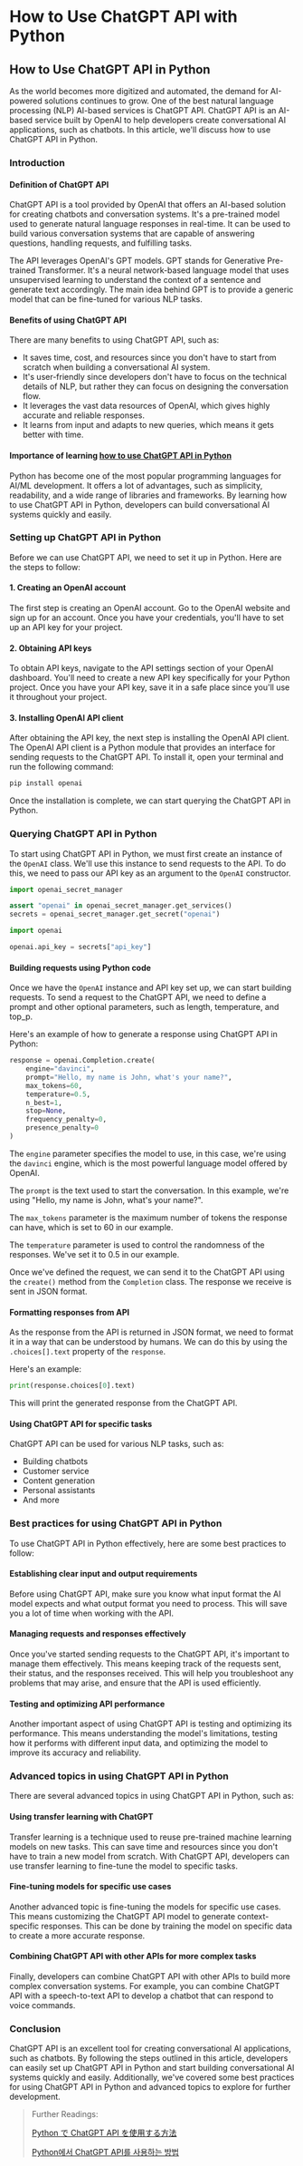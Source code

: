 # How to Use ChatGPT API with Python

## How to Use ChatGPT API in Python

As the world becomes more digitized and automated, the demand for AI-powered solutions continues to grow. One of the best natural language processing (NLP) AI-based services is ChatGPT API. ChatGPT API is an AI-based service built by OpenAI to help developers create conversational AI applications, such as chatbots. In this article, we'll discuss how to use ChatGPT API in Python.

### Introduction

#### Definition of ChatGPT API

ChatGPT API is a tool provided by OpenAI that offers an AI-based solution for creating chatbots and conversation systems. It's a pre-trained model used to generate natural language responses in real-time. It can be used to build various conversation systems that are capable of answering questions, handling requests, and fulfilling tasks.

The API leverages OpenAI's GPT models. GPT stands for Generative Pre-trained Transformer. It's a neural network-based language model that uses unsupervised learning to understand the context of a sentence and generate text accordingly. The main idea behind GPT is to provide a generic model that can be fine-tuned for various NLP tasks.

#### Benefits of using ChatGPT API

There are many benefits to using ChatGPT API, such as:

* It saves time, cost, and resources since you don't have to start from scratch when building a conversational AI system.
* It's user-friendly since developers don't have to focus on the technical details of NLP, but rather they can focus on designing the conversation flow.
* It leverages the vast data resources of OpenAI, which gives highly accurate and reliable responses.
* It learns from input and adapts to new queries, which means it gets better with time.

#### Importance of learning [how to use ChatGPT API in Python](https://docs.kanaries.net/tutorials/ChatGPT/how-to-use-chatgpt-api-python)

Python has become one of the most popular programming languages for AI/ML development. It offers a lot of advantages, such as simplicity, readability, and a wide range of libraries and frameworks. By learning how to use ChatGPT API in Python, developers can build conversational AI systems quickly and easily.

### Setting up ChatGPT API in Python

Before we can use ChatGPT API, we need to set it up in Python. Here are the steps to follow:

#### 1. Creating an OpenAI account

The first step is creating an OpenAI account. Go to the OpenAI website and sign up for an account. Once you have your credentials, you'll have to set up an API key for your project.

#### 2. Obtaining API keys

To obtain API keys, navigate to the API settings section of your OpenAI dashboard. You'll need to create a new API key specifically for your Python project. Once you have your API key, save it in a safe place since you'll use it throughout your project.

#### 3. Installing OpenAI API client

After obtaining the API key, the next step is installing the OpenAI API client. The OpenAI API client is a Python module that provides an interface for sending requests to the ChatGPT API. To install it, open your terminal and run the following command:

```python
pip install openai
```

Once the installation is complete, we can start querying the ChatGPT API in Python.

### Querying ChatGPT API in Python

To start using ChatGPT API in Python, we must first create an instance of the `OpenAI` class. We'll use this instance to send requests to the API. To do this, we need to pass our API key as an argument to the `OpenAI` constructor.

```python
import openai_secret_manager

assert "openai" in openai_secret_manager.get_services()
secrets = openai_secret_manager.get_secret("openai")

import openai

openai.api_key = secrets["api_key"]
```

#### Building requests using Python code

Once we have the `OpenAI` instance and API key set up, we can start building requests. To send a request to the ChatGPT API, we need to define a prompt and other optional parameters, such as length, temperature, and top\_p.

Here's an example of how to generate a response using ChatGPT API in Python:

```python
response = openai.Completion.create(
    engine="davinci",
    prompt="Hello, my name is John, what's your name?",
    max_tokens=60,
    temperature=0.5,
    n_best=1,
    stop=None,
    frequency_penalty=0,
    presence_penalty=0
)
```

The `engine` parameter specifies the model to use, in this case, we're using the `davinci` engine, which is the most powerful language model offered by OpenAI.

The `prompt` is the text used to start the conversation. In this example, we're using "Hello, my name is John, what's your name?".

The `max_tokens` parameter is the maximum number of tokens the response can have, which is set to 60 in our example.

The `temperature` parameter is used to control the randomness of the responses. We've set it to 0.5 in our example.

Once we've defined the request, we can send it to the ChatGPT API using the `create()` method from the `Completion` class. The response we receive is sent in JSON format.

#### Formatting responses from API

As the response from the API is returned in JSON format, we need to format it in a way that can be understood by humans. We can do this by using the `.choices[].text` property of the `response`.

Here's an example:

```python
print(response.choices[0].text)
```

This will print the generated response from the ChatGPT API.

#### Using ChatGPT API for specific tasks

ChatGPT API can be used for various NLP tasks, such as:

* Building chatbots
* Customer service
* Content generation
* Personal assistants
* And more

### Best practices for using ChatGPT API in Python

To use ChatGPT API in Python effectively, here are some best practices to follow:

#### Establishing clear input and output requirements

Before using ChatGPT API, make sure you know what input format the AI model expects and what output format you need to process. This will save you a lot of time when working with the API.

#### Managing requests and responses effectively

Once you've started sending requests to the ChatGPT API, it's important to manage them effectively. This means keeping track of the requests sent, their status, and the responses received. This will help you troubleshoot any problems that may arise, and ensure that the API is used efficiently.

#### Testing and optimizing API performance

Another important aspect of using ChatGPT API is testing and optimizing its performance. This means understanding the model's limitations, testing how it performs with different input data, and optimizing the model to improve its accuracy and reliability.

### Advanced topics in using ChatGPT API in Python

There are several advanced topics in using ChatGPT API in Python, such as:

#### Using transfer learning with ChatGPT

Transfer learning is a technique used to reuse pre-trained machine learning models on new tasks. This can save time and resources since you don't have to train a new model from scratch. With ChatGPT API, developers can use transfer learning to fine-tune the model to specific tasks.

#### Fine-tuning models for specific use cases

Another advanced topic is fine-tuning the models for specific use cases. This means customizing the ChatGPT API model to generate context-specific responses. This can be done by training the model on specific data to create a more accurate response.

#### Combining ChatGPT API with other APIs for more complex tasks

Finally, developers can combine ChatGPT API with other APIs to build more complex conversation systems. For example, you can combine ChatGPT API with a speech-to-text API to develop a chatbot that can respond to voice commands.

### Conclusion

ChatGPT API is an excellent tool for creating conversational AI applications, such as chatbots. By following the steps outlined in this article, developers can easily set up ChatGPT API in Python and start building conversational AI systems quickly and easily. Additionally, we've covered some best practices for using ChatGPT API in Python and advanced topics to explore for further development.

> Further Readings:
>
> [Python で ChatGPT API を使用する方法](https://docs.kanaries.net/ja/tutorials/ChatGPT/how-to-use-chatgpt-api-python)
>
> [Python에서 ChatGPT API를 사용하는 방법](https://docs.kanaries.net/ko/tutorials/ChatGPT/how-to-use-chatgpt-api-python)
